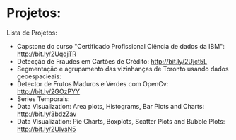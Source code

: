 # Projetos: 

Lista de Projetos:
* Capstone do curso "Certificado Profissional Ciência de dados da IBM": http://bit.ly/2UqqjTR
* Detecção de Fraudes em Cartões de Crédito: http://bit.ly/2Ujct5L
* Segmentação e agrupamento das vizinhanças de Toronto usando dados geoespacieais: 
* Detector de Frutos Maduros e Verdes com OpenCv: http://bit.ly/2GOzPYY
* Series Temporais:
* Data Visualization: Area plots, Histograms, Bar Plots and Charts: http://bit.ly/3bdzZav
* Data Visualization: Pie Charts, Boxplots, Scatter Plots and Bubble Plots: http://bit.ly/2UlvsN5

